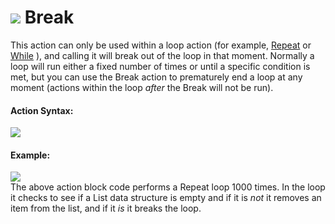 #  ![](https://gms.magecorn.com/Manual/assets/Images/Scripting_Reference/Drag_And_Drop/Reference/Loops/i_Loops_Break.png) Break

This action can only be used within a loop action (for example,
[Repeat](Repeat) or [While](While) ), and calling it will break
out of the loop in that moment. Normally a loop will run either a fixed
number of times or until a specific condition is met, but you can use
the Break action to prematurely end a loop at any moment (actions within
the loop *after* the Break will not be run).

#### Action Syntax:

  
![](https://gms.magecorn.com/Manual/assets/Images/Scripting_Reference/Drag_And_Drop/Reference/Loops/a_Loops_Break.png)  

#### Example:

  
![](https://gms.magecorn.com/Manual/assets/Images/Scripting_Reference/Drag_And_Drop/Reference/Loops/e_Loops_Break.png)  
The above action block code performs a Repeat loop 1000 times. In the
loop it checks to see if a List data structure is empty and if it is
*not* it removes an item from the list, and if it *is* it breaks the
loop.
